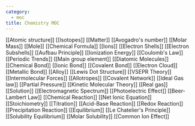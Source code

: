 ```yaml
---
category:
  - moc
title: Chemistry MOC
---
```

[[Atomic structure]]
[[Isotopes]]
[[Matter]]
[[Avogadro's number]]
[[Molar Mass]]
[[Mole]]
[[Chemical Formula]]
[[Ions]]
[[Electron Shells]]
[[Electron Subshells]]
[[Aufbau Principle]]
[[Ionization Energy]]
[[Coulomb's Law]]
[[Periodic Trends]]
[[Main group element]]
[[Diatomic Molecules]]
[[Chemical Bond]]
[[Ionic Bond]]
[[Covalent Bond]]
[[Electron Cloud]]
[[Metallic Bond]]
[[Alloy]]
[[Lewis Dot Structure]]
[[VSEPR Theory]]
[[Intermolecular Forces]]
[[Allotropes]]
[[Covalent Network]]
[[Ideal Gas law]]
[[Partial Pressure]]
[[Kinetic Molecular Theory]]
[[Real gas]]
[[Solution]]
[[Electromagnetic Spectrum]]
[[Photoelectric Effect]]
[[Beer-Lambert Law]]
[[Chemical Reaction]]
[[Net Ionic Equation]]
[[Stoichiometry]]
[[Titration]]
[[Acid-Base Reaction]]
[[Redox Reaction]]
[[Precipitation Reaction]]
[[Equilibrium]]
[[Le Chatelier's Principle]]
[[Solubility Equilibrium]]
[[Molar Solubility]]
[[Common Ion Effect]]
